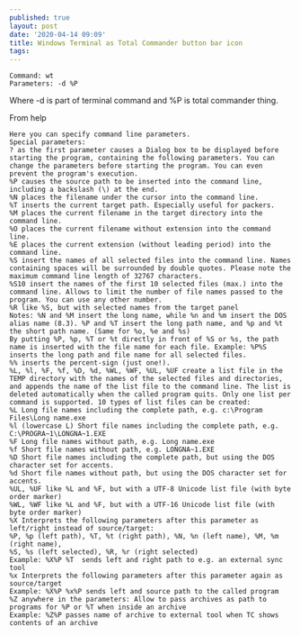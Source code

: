 ```yaml
---
published: true
layout: post
date: '2020-04-14 09:09'
title: Windows Terminal as Total Commander button bar icon
tags: 
---
```

	Command: wt
	Parameters: -d %P

Where -d is part of terminal command and %P is total commander thing.

From help

	Here you can specify command line parameters.
	Special parameters:
	? as the first parameter causes a Dialog box to be displayed before starting the program, containing the following parameters. You can change the parameters before starting the program. You can even prevent the program's execution.
	%P causes the source path to be inserted into the command line, including a backslash (\) at the end.
	%N places the filename under the cursor into the command line. 
	%T inserts the current target path. Especially useful for packers.
	%M places the current filename in the target directory into the command line.
	%O places the current filename without extension into the command line. 
	%E places the current extension (without leading period) into the command line.
	%S insert the names of all selected files into the command line. Names containing spaces will be surrounded by double quotes. Please note the maximum command line length of 32767 characters.
	%S10 insert the names of the first 10 selected files (max.) into the command line. Allows to limit the number of file names passed to the program. You can use any other number.
	%R like %S, but with selected names from the target panel
	Notes: %N and %M insert the long name, while %n and %m insert the DOS alias name (8.3). %P and %T insert the long path name, and %p and %t the short path name. (Same for %o, %e and %s)
	By putting %P, %p, %T or %t directly in front of %S or %s, the path name is inserted with the file name for each file. Example: %P%S inserts the long path and file name for all selected files.
	%% inserts the percent-sign (just one!).
	%L, %l, %F, %f, %D, %d, %WL, %WF, %UL, %UF create a list file in the TEMP directory with the names of the selected files and directories, and appends the name of the list file to the command line. The list is deleted automatically when the called program quits. Only one list per command is supported. 10 types of list files can be created:
	%L Long file names including the complete path, e.g. c:\Program Files\Long name.exe
	%l (lowercase L) Short file names including the complete path, e.g. C:\PROGRA~1\LONGNA~1.EXE
	%F Long file names without path, e.g. Long name.exe
	%f Short file names without path, e.g. LONGNA~1.EXE
	%D Short file names including the complete path, but using the DOS character set for accents.
	%d Short file names without path, but using the DOS character set for accents.
	%UL, %UF like %L and %F, but with a UTF-8 Unicode list file (with byte order marker)
	%WL, %WF like %L and %F, but with a UTF-16 Unicode list file (with byte order marker)
	%X Interprets the following parameters after this parameter as left/right instead of source/target:
  	%P, %p (left path), %T, %t (right path), %N, %n (left name), %M, %m (right name),
  	%S, %s (left selected), %R, %r (right selected)
  	Example: %X%P %T  sends left and right path to e.g. an external sync tool
	%x Interprets the following parameters after this parameter again as source/target
  	Example: %X%P %x%P sends left and source path to the called program
	%Z anywhere in the parameters: Allow to pass archives as path to programs for %P or %T when inside an archive
  	Example: %Z%P passes name of archive to external tool when TC shows contents of an archive
